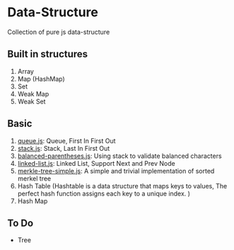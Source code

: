 # Data-Structure
Collection of pure js data-structure

## Built in structures
1. Array
1. Map (HashMap)
1. Set
1. Weak Map
1. Weak Set



## Basic

1. [queue.js](queue.js): Queue, First In First Out
1. [stack.js](stack.js): Stack, Last In First Out
1. [balanced-parentheses.js](balanced-parentheses.js): Using stack to validate balanced characters
1. [linked-list.js](linked-list.js): Linked List, Support Next and Prev Node
1. [merkle-tree-simple.js](merkle-tree-simple.js): A simple and trivial implementation of sorted merkel tree
1. Hash Table (Hashtable is a data structure that maps keys to values, The perfect hash function assigns each key to a unique index.
)
1. Hash Map

## To Do

- Tree
